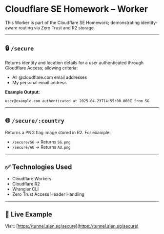 # Cloudflare SE Homework – Worker

This Worker is part of the Cloudflare SE Homework; demonstrating identity-aware routing via Zero Trust and R2 storage.

---

## 🔒 `/secure`

Returns identity and location details for a user authenticated through Cloudflare Access; allowing criteria:
- All @cloudflare.com email addresses
- My personal email address

**Example Output:**

```
user@example.com authenticated at 2025-04-23T14:55:00.000Z from SG
```

---

## 🌐 `/secure/:country`

Returns a PNG flag image stored in R2. For example:

- `/secure/SG` → Returns `SG.png`
- `/secure/AU` → Returns `AU.png`

---

## ✅ Technologies Used

- Cloudflare Workers
- Cloudflare R2
- Wrangler CLI
- Zero Trust Access Header Handling

---

## 🔗 Live Example

Visit: [https://tunnel.alen.sg/secure](https://tunnel.alen.sg/secure)

